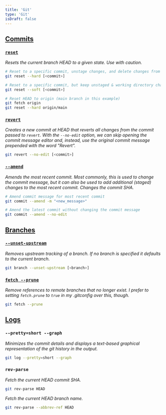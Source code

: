 ```yaml
---
title: 'Git'
type: 'Git'
isDraft: false
---
```


## [Commits](#commits)

### [`reset`](#reset)

_Resets the current branch HEAD to a given state. Use with caution._

```sh
# Reset to a specific commit, unstage changes, and delete changes from the working directory
git reset --hard [<commit>]

# Reset to a specific commit, but keep unstaged & working directory changes
git reset --soft [<commit>]

# Reset HEAD to origin (main branch in this example)
git fetch origin
git reset --hard origin/main
```

### [`revert`](#revert)

_Creates a new commit at HEAD that reverts all changes from the commit passed to `revert`. With the `--no-edit` option, we can skip opening the commit message editor and, instead, use the original commit message prepended with the word "Revert"._

```sh
git revert --no-edit [<commit>]
```

### [`--amend`](#--amend)

_Amends the most recent commit. Most commonly, this is used to change the commit message, but it can also be used to add additional (staged) changes to the most recent commit. Changes the commit SHA._

```sh
# Amend commit message for most recent commit
git commit --amend -m "<new_message>"

# Amend the latest commit without changing the commit message
git commit --amend --no-edit
```

## [Branches](#branches)

### [`--unset-upstream`](#--unset-upstream)

_Removes upstream tracking of a branch. If no branch is specified it defaults to the current branch._

```sh
git branch --unset-upstream [<branch>]
```

### [`fetch --prune`](#fetch---prune)

_Remove references to remote branches that no longer exist. I prefer to setting `fetch.prune` to `true` in my .gitconfig over this, though._

```sh
git fetch --prune
```

## [Logs](#logs)

### `--pretty=short --graph`

_Minimizes the commit details and displays a text-based graphical representation of the git history in the output._

```sh
git log --pretty=short --graph
```

### `rev-parse`

_Fetch the current HEAD commit SHA._

```sh
git rev-parse HEAD
```

_Fetch the current HEAD branch name._

```sh
git rev-parse --abbrev-ref HEAD
```
